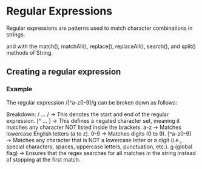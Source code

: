 # Regular Expressions

Regular expressions are patterns used to match character combinations in strings.

and with the match(), matchAll(), replace(), replaceAll(), search(), and split() methods of String. 


## Creating a regular expression



### Example

The regular expression /[^a-z0-9]/g can be broken down as follows:

Breakdown:
/ ... / → This denotes the start and end of the regular expression.
[^ ... ] → This defines a negated character set, meaning it matches any character NOT listed inside the brackets.
a-z → Matches lowercase English letters (a to z).
0-9 → Matches digits (0 to 9).
[^a-z0-9] → Matches any character that is NOT a lowercase letter or a digit (i.e., special characters, spaces, uppercase letters, punctuation, etc.).
g (global flag) → Ensures that the regex searches for all matches in the string instead of stopping at the first match.
